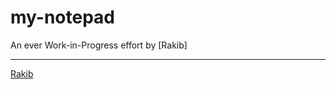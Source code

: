 # my-notepad

An ever Work-in-Progress effort by [Rakib]

---

[Rakib](https://omiq17.github.io/my-notepad/docs/docker/)
